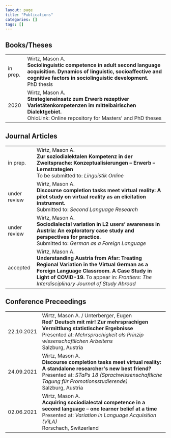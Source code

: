 ```yaml
---
layout: page
title: "Publications"
categories: []
tags: []
---
```


## Books/Theses

| | |
---|---
in prep. | Wirtz, Mason A. <br> **Sociolinguistic competence in adult second language acquisition. Dynamics of linguistic, socioaffective and cognitive factors in sociolinguistic development.** <br> PhD thesis
2020 | Wirtz, Mason A. <br> **Strategieneinsatz zum Erwerb rezeptiver Varietätenkompetenzen im mittelbairischen Dialektgebiet.** <br> OhioLink: Online repository for Masters' and PhD theses


## Journal Articles

| | |
---|---
in prep. | Wirtz, Mason A. <br> **Zur soziodialektalen Kompetenz in der Zweitsprache: Konzeptualisierungen – Erwerb – Lernstrategien** <br> To be submitted to: *Linguistik Online*
under review | Wirtz, Mason A. <br> **Discourse completion tasks meet virtual reality: A pilot study on virtual reality as an elicitation instrument.** <br> Submitted to: *Second Language Research*
under review | Wirtz, Mason A. <br> **Sociodialectal variation in L2 users’ awareness in Austria: An exploratory case study and perspectives for practice.** <br> Submitted to: *German as a Foreign Language* 
accepted | Wirtz, Mason A. <br> **Understanding Austria from Afar: Treating Regional Variation in the Virtual German as a Foreign Language Classroom. A Case Study in Light of COVID-19.** To appear in: *Frontiers: The Interdisciplinary Journal of Study Abroad*

## Conference Preceedings

| | |
---|---
22.10.2021 | Wirtz, Mason A. / Unterberger, Eugen <br> **Red' Deutsch mit mir! Zur mehrsprachigen Vermittlung statistischer Ergebnisse** <br> Presented at: *Mehrsprachigkeit als Prinzip wissenschaftlichen Arbeitens* <br> Salzburg, Austria
24.09.2021 | Wirtz, Mason A. <br> **Discourse completion tasks meet virtual reality: A standalone researcher's new best friend?** <br> Presented at: *STaPs 18 (Sprachwissenschaftliche Tagung für Promotionsstudierende)* <br> Salzburg, Austria
02.06.2021 | Wirtz, Mason A. <br> **Acquiring sociodialectal competence in a second language – one learner belief at a time** <br> Presented at: *Variation in Language Acquisition (ViLA)* <br> Rorschach, Switzerland







